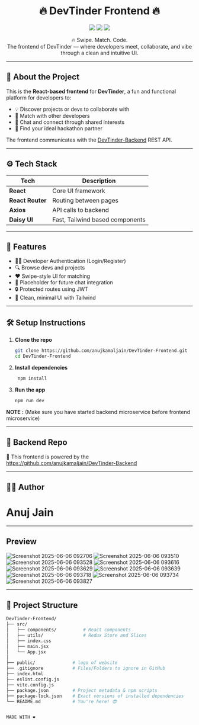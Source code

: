 <h1 align="center">🔥 DevTinder Frontend 🔥</h1>
<p align="center">
  <img src="https://img.shields.io/badge/Status-Live-brightgreen?style=for-the-badge" />
  <img src="https://img.shields.io/badge/Built%20with-React-blue?style=for-the-badge&logo=react" />
  <img src="https://img.shields.io/badge/By-Anuj%20Jain-orange?style=for-the-badge&logo=github" />
</p>

<p align="center">
  🔥 Swipe. Match. Code. <br />
  The frontend of DevTinder — where developers meet, collaborate, and vibe through a clean and intuitive UI.
</p>

---

## 🎯 About the Project

This is the **React-based frontend** for **DevTinder**, a fun and functional platform for developers to:

- 💡 Discover projects or devs to collaborate with
- 💌 Match with other developers
- 💬 Chat and connect through shared interests
- 🎯 Find your ideal hackathon partner

The frontend communicates with the [DevTinder-Backend](https://github.com/anujkamaljain/DevTinder-Backend) REST API.

---

## ⚙️ Tech Stack

| Tech           | Description                     |
|----------------|---------------------------------|
| **React**      | Core UI framework               |
| **React Router** | Routing between pages         |
| **Axios**      | API calls to backend            |
| **Daisy UI**   | Fast, Tailwind based components |

---

## 🧩 Features

- 🧑‍💻 Developer Authentication (Login/Register)
- 🔍 Browse devs and projects
- ❤️ Swipe-style UI for matching
- 💬 Placeholder for future chat integration
- 🔒 Protected routes using JWT
- 🧼 Clean, minimal UI with Tailwind

---

## 🛠️ Setup Instructions

1. **Clone the repo**  
   ```bash
   git clone https://github.com/anujkamaljain/DevTinder-Frontend.git
   cd DevTinder-Frontend
2. **Install dependencies**
   ```bash
    npm install
3. **Run the app**
    ```bash
    npm run dev

**NOTE :** (Make sure you have started backend microservice before frontend microservice)


---

## 🔗 Backend Repo
🔧 This frontend is powered by the https://github.com/anujkamaljain/DevTinder-Backend

---

## 👨‍💻 Author
# Anuj Jain

---

## Preview

![Screenshot 2025-06-06 092706](https://github.com/user-attachments/assets/9ee73956-ab6f-4b23-a08d-1a0715386514)
![Screenshot 2025-06-06 093510](https://github.com/user-attachments/assets/dfedd71c-f44a-4bce-a709-3383c16ea0b1)
![Screenshot 2025-06-06 093528](https://github.com/user-attachments/assets/b1844284-7d24-4ac2-be78-1a13c77b6ae6)
![Screenshot 2025-06-06 093616](https://github.com/user-attachments/assets/eee655bd-5767-4e09-b0f1-c259a9ef534a)
![Screenshot 2025-06-06 093629](https://github.com/user-attachments/assets/74a2fe98-9c6b-45d5-a6af-9df6609b50d0)
![Screenshot 2025-06-06 093639](https://github.com/user-attachments/assets/366d9b7e-209a-484a-9cfb-41ca0ca291ef)
![Screenshot 2025-06-06 093718](https://github.com/user-attachments/assets/68476e79-8fbc-432f-9a10-4cb5bc426037)
![Screenshot 2025-06-06 093734](https://github.com/user-attachments/assets/2cd90de2-7707-4f7f-893e-ed9652182967)
![Screenshot 2025-06-06 093827](https://github.com/user-attachments/assets/e83c63da-80d4-4970-8721-535a25437f61)

---

## 📁 Project Structure
```bash
DevTinder-Frontend/
├── src/
│   ├── components/          # React components
│   ├── utils/               # Redux Store and Slices 
│   ├── index.css
│   ├── main.jsx
│   └── App.jsx
│
├── public/              # logo of website
├── .gitignore           # Files/Folders to ignore in GitHub
├── index.html
├── eslint.config.js
├── vite.config.js
├── package.json         # Project metadata & npm scripts
├── package-lock.json    # Exact versions of installed dependencies
└── README.md            # You're here! 😎


MADE WITH ❤️ 

